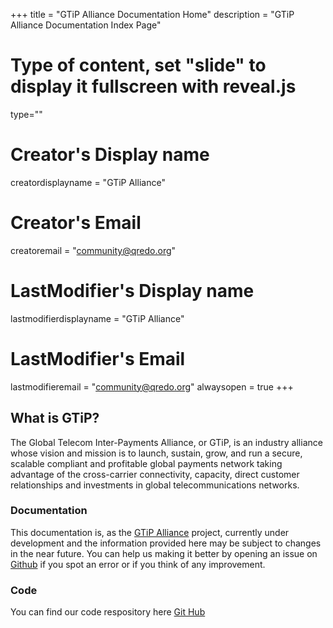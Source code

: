 +++
title = "GTiP Alliance Documentation Home"
description = "GTiP Alliance Documentation Index Page"
# Type of content, set "slide" to display it fullscreen with reveal.js
type=""
# Creator's Display name
creatordisplayname = "GTiP Alliance"
# Creator's Email
creatoremail = "community@qredo.org"
# LastModifier's Display name
lastmodifierdisplayname = "GTiP Alliance"
# LastModifier's Email
lastmodifieremail = "community@qredo.org"
alwaysopen = true
+++

<section>
<h2 id="what-is-qredo">What is GTiP?</h2>
<p>The Global Telecom Inter-Payments Alliance, or GTiP, is an industry alliance whose vision and mission is to launch, sustain, grow, and run a secure, scalable compliant and profitable global payments network taking advantage of the cross-carrier connectivity, capacity, direct customer relationships and investments in global telecommunications networks.</p>

<h3 id="documentation">Documentation</h3>
<p>This documentation is, as the <a href="https://gtipalliance.org/">GTiP Alliance</a> project, currently under development and the
information provided here may be subject to changes in the near future. You can help us making it better by opening an
issue on <a href="https://github.com/GTiP-Alliance/GTiP-Documentation/issues">Github</a> if you spot an error or if you think of any
improvement.</p>

<h3 id="repo-link">Code</h3>
<p>You can find our code respository here <a href = "https://github.com/GTiP-Alliance">Git Hub</a></p>

</section>
